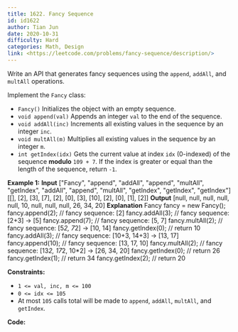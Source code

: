 ```yaml
---
title: 1622. Fancy Sequence
id: id1622
author: Tian Jun
date: 2020-10-31
difficulty: Hard
categories: Math, Design
link: <https://leetcode.com/problems/fancy-sequence/description/>
---
```


Write an API that generates fancy sequences using the `append`, `addAll`, and
`multAll` operations.

Implement the `Fancy` class:

  * `Fancy()` Initializes the object with an empty sequence.
  * `void append(val)` Appends an integer `val` to the end of the sequence.
  * `void addAll(inc)` Increments all existing values in the sequence by an integer `inc`.
  * `void multAll(m)` Multiplies all existing values in the sequence by an integer `m`.
  * `int getIndex(idx)` Gets the current value at index `idx` (0-indexed) of the sequence **modulo** `109 + 7`. If the index is greater or equal than the length of the sequence, return `-1`.



**Example 1:**
            **Input**    ["Fancy", "append", "addAll", "append", "multAll", "getIndex", "addAll", "append", "multAll", "getIndex", "getIndex", "getIndex"]    [[], [2], [3], [7], [2], [0], [3], [10], [2], [0], [1], [2]]    **Output**    [null, null, null, null, null, 10, null, null, null, 26, 34, 20]        **Explanation**    Fancy fancy = new Fancy();    fancy.append(2);   // fancy sequence: [2]    fancy.addAll(3);   // fancy sequence: [2+3] -> [5]    fancy.append(7);   // fancy sequence: [5, 7]    fancy.multAll(2);  // fancy sequence: [5*2, 7*2] -> [10, 14]    fancy.getIndex(0); // return 10    fancy.addAll(3);   // fancy sequence: [10+3, 14+3] -> [13, 17]    fancy.append(10);  // fancy sequence: [13, 17, 10]    fancy.multAll(2);  // fancy sequence: [13*2, 17*2, 10*2] -> [26, 34, 20]    fancy.getIndex(0); // return 26    fancy.getIndex(1); // return 34    fancy.getIndex(2); // return 20    



**Constraints:**

  * `1 <= val, inc, m <= 100`
  * `0 <= idx <= 105`
  * At most `105` calls total will be made to `append`, `addAll`, `multAll`, and `getIndex`.


**Code:**
